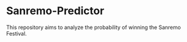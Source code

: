 # Sanremo-Predictor
This repository aims to analyze the probability of winning the Sanremo Festival.
